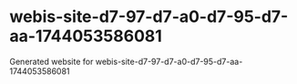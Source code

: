 # webis-site-d7-97-d7-a0-d7-95-d7-aa-1744053586081
Generated website for webis-site-d7-97-d7-a0-d7-95-d7-aa-1744053586081
